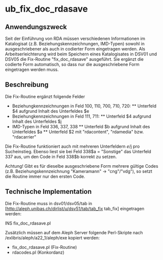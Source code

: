 # ub_fix_doc_rdasave

## Anwendungszweck

Seit der Einführung von RDA müssen verschiedenen Informationen im Katalogisat (z.B. Beziehungskennzeichnungen, IMD-Typen) sowohl in ausgeschriebener als auch in codierter Form eingetragen werden. Als Arbeitserleichterung wird beim Speichern eines Katalogisates in DSV01 und DSV05 die Fix-Routine "fix_doc_rdasave" ausgeführt. Sie ergänzt die codierte Form automatisch, so dass nur die ausgeschriebene Form eingetragen werden muss.

## Beschreibung

Die Fix-Routine ergänzt folgende Felder

* Beziehungkennzeichnungen in Feld 100, 110, 700, 710, 720:
** Unterfeld $4 aufgrund Inhalt des Unterfeldes $e
* Beziehungkennzeichnungen in Feld 111, 711:
** Unterfeld $4 aufgrund Inhalt des Unterfeldes $j
* IMD-Typen in Feld 336, 337, 338
** Unterfeld $b aufgrund Inhalt des Unterfeldes $a
** Unterfeld $2 mit "rdacontent", "rdamedia" bzw. "rdacarrier"

Die Fix-Routine funktioniert auch mit mehreren Unterfeldern $e/$j pro Sucheinstieg. Ebenso liest sie bei Feld 338$a = "Sonstige" das Unterfeld 337 aus, um den Code in Feld 338$b korrekt zu setzen.

Achtung! Gibt es für dieselbe ausgeschriebene Form mehrere gültige Codes (z.B. Beziehungskennzeichnung "Kameramann" -> "cng"/"vdg"), so setzt die Routine immer nur den ersten Code. 

## Technische Implementation
Die Fix-Routine muss in dsv01/dsv05/tab in [http://aleph.unibas.ch/dirlist/u/dsv51/tab/tab_fix tab_fix] eingetragen werden: 

 INS   fix_doc_rdasave.pl

Zusätzlich müssen auf dem Aleph Server folgende Perl-Skripte nach /exlibris/aleph/a22_1/aleph/exe kopiert werden:

* fix_doc_rdasave.pl (Fix-Routine)
* rdacodes.pl (Konkordanz)
